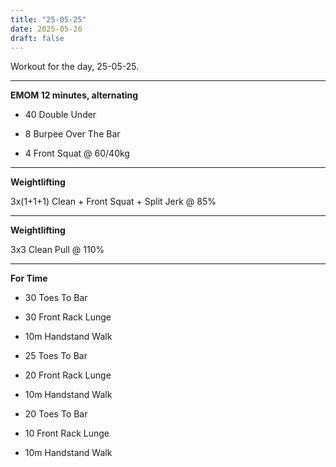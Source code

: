 ```yaml
---
title: "25-05-25"
date: 2025-05-26
draft: false
---
```


Workout for the day, 25-05-25.

---

**EMOM 12 minutes, alternating**

- 40 Double Under

- 8 Burpee Over The Bar

- 4 Front Squat @ 60/40kg

---

**Weightlifting**

3x(1+1+1) Clean + Front Squat + Split Jerk @ 85%

---

**Weightlifting**

3x3 Clean Pull @ 110%

---

**For Time**

- 30 Toes To Bar

- 30 Front Rack Lunge

- 10m Handstand Walk

- 25 Toes To Bar

- 20 Front Rack Lunge

- 10m Handstand Walk

- 20 Toes To Bar

- 10 Front Rack Lunge

- 10m Handstand Walk

